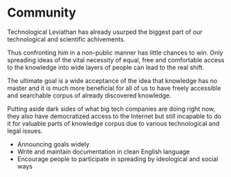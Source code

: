 # Community

Technological Leviathan has already usurped the biggest part of our technological and scientific achivements.

Thus confronting him in a non-public manner has little chances to win. Only spreading ideas of the vital necessity of equal, free and comfortable access to the knowledge into wide layers of people can lead to the real shift.

The ultimate goal is a wide acceptance of the idea that knowledge has no master and it is much more beneficial for all of us to have freely accessible and searchable corpus of already discovered knowledge.

Putting aside dark sides of what big tech companies are doing right now, they also have democratized access to the Internet but still incapable to do it for valuable parts of knowledge corpus due to various technological and legal issues. 
 
- Announcing goals widely
- Write and maintain documentation in clean English language
- Encourage people to participate in spreading by ideological and social ways
